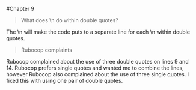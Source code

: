 #Chapter 9

> What does \n do within double quotes?

The \n will make the code puts to a separate line for each \n within double quotes.

>Rubocop complaints

Rubocop complained about the use of three double quotes on lines 9 and 14. Rubocop prefers single quotes and
wanted me to combine the lines, however Rubocop also complained about the use of three single quotes. I fixed this with using one pair of double quotes.
